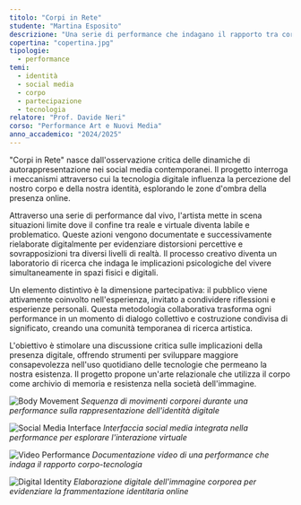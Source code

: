 ```yaml
---
titolo: "Corpi in Rete"
studente: "Martina Esposito"
descrizione: "Una serie di performance che indagano il rapporto tra corpo, identità e tecnologia nei social media."
copertina: "copertina.jpg"
tipologie:
  - performance
temi:
  - identità
  - social media
  - corpo
  - partecipazione
  - tecnologia
relatore: "Prof. Davide Neri"
corso: "Performance Art e Nuovi Media"
anno_accademico: "2024/2025"
---
```


"Corpi in Rete" nasce dall'osservazione critica delle dinamiche di autorappresentazione nei social media contemporanei. Il progetto interroga i meccanismi attraverso cui la tecnologia digitale influenza la percezione del nostro corpo e della nostra identità, esplorando le zone d'ombra della presenza online.

Attraverso una serie di performance dal vivo, l'artista mette in scena situazioni limite dove il confine tra reale e virtuale diventa labile e problematico. Queste azioni vengono documentate e successivamente rielaborate digitalmente per evidenziare distorsioni percettive e sovrapposizioni tra diversi livelli di realtà. Il processo creativo diventa un laboratorio di ricerca che indaga le implicazioni psicologiche del vivere simultaneamente in spazi fisici e digitali.

Un elemento distintivo è la dimensione partecipativa: il pubblico viene attivamente coinvolto nell'esperienza, invitato a condividere riflessioni e esperienze personali. Questa metodologia collaborativa trasforma ogni performance in un momento di dialogo collettivo e costruzione condivisa di significato, creando una comunità temporanea di ricerca artistica.

L'obiettivo è stimolare una discussione critica sulle implicazioni della presenza digitale, offrendo strumenti per sviluppare maggiore consapevolezza nell'uso quotidiano delle tecnologie che permeano la nostra esistenza. Il progetto propone un'arte relazionale che utilizza il corpo come archivio di memoria e resistenza nella società dell'immagine.


![Body Movement](img-1.jpg) 
*Sequenza di movimenti corporei durante una performance sulla rappresentazione dell'identità digitale*

![Social Media Interface](img-2.jpg)
*Interfaccia social media integrata nella performance per esplorare l'interazione virtuale*

![Video Performance](img-3.jpg)
*Documentazione video di una performance che indaga il rapporto corpo-tecnologia*

![Digital Identity](img-4.jpg)
*Elaborazione digitale dell'immagine corporea per evidenziare la frammentazione identitaria online*
